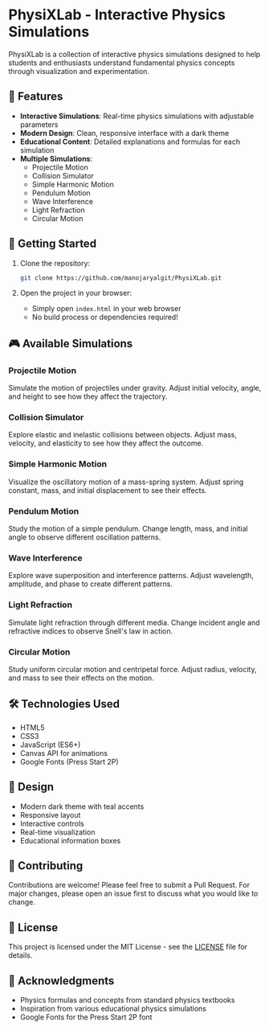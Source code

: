 # PhysiXLab - Interactive Physics Simulations

PhysiXLab is a collection of interactive physics simulations designed to help students and enthusiasts understand fundamental physics concepts through visualization and experimentation.

## 🌟 Features

- **Interactive Simulations**: Real-time physics simulations with adjustable parameters
- **Modern Design**: Clean, responsive interface with a dark theme
- **Educational Content**: Detailed explanations and formulas for each simulation
- **Multiple Simulations**:
  - Projectile Motion
  - Collision Simulator
  - Simple Harmonic Motion
  - Pendulum Motion
  - Wave Interference
  - Light Refraction
  - Circular Motion

## 🚀 Getting Started

1. Clone the repository:
   ```bash
   git clone https://github.com/manojaryalgit/PhysiXLab.git
   ```

2. Open the project in your browser:
   - Simply open `index.html` in your web browser
   - No build process or dependencies required!

## 🎮 Available Simulations

### Projectile Motion
Simulate the motion of projectiles under gravity. Adjust initial velocity, angle, and height to see how they affect the trajectory.

### Collision Simulator
Explore elastic and inelastic collisions between objects. Adjust mass, velocity, and elasticity to see how they affect the outcome.

### Simple Harmonic Motion
Visualize the oscillatory motion of a mass-spring system. Adjust spring constant, mass, and initial displacement to see their effects.

### Pendulum Motion
Study the motion of a simple pendulum. Change length, mass, and initial angle to observe different oscillation patterns.

### Wave Interference
Explore wave superposition and interference patterns. Adjust wavelength, amplitude, and phase to create different patterns.

### Light Refraction
Simulate light refraction through different media. Change incident angle and refractive indices to observe Snell's law in action.

### Circular Motion
Study uniform circular motion and centripetal force. Adjust radius, velocity, and mass to see their effects on the motion.

## 🛠️ Technologies Used

- HTML5
- CSS3
- JavaScript (ES6+)
- Canvas API for animations
- Google Fonts (Press Start 2P)

## 🎨 Design

- Modern dark theme with teal accents
- Responsive layout
- Interactive controls
- Real-time visualization
- Educational information boxes

## 🤝 Contributing

Contributions are welcome! Please feel free to submit a Pull Request. For major changes, please open an issue first to discuss what you would like to change.

## 📝 License

This project is licensed under the MIT License - see the [LICENSE](LICENSE) file for details.


## 🙏 Acknowledgments

- Physics formulas and concepts from standard physics textbooks
- Inspiration from various educational physics simulations
- Google Fonts for the Press Start 2P font 